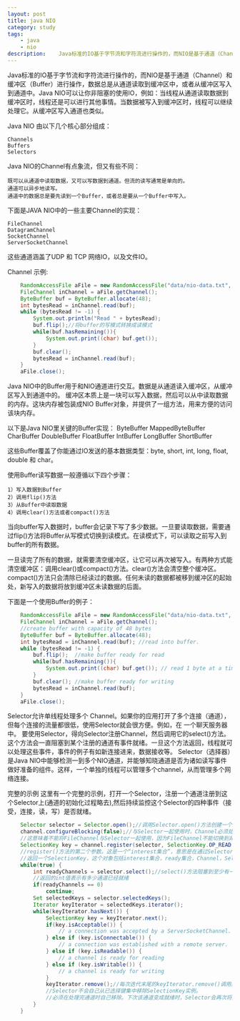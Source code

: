 ```yaml
---
layout: post
title: java NIO
category: study
tags:
    - java
    - nio
description: 	Java标准的IO基于字节流和字符流进行操作的，而NIO是基于通道（Channel）和缓冲区（Buffer）进行操作，数据总是从通道读取到缓冲区中，或者从缓冲区写入到通道中。Java NIO可以让你非阻塞的使用IO，例如：当线程从通道读取数据到缓冲区时，线程还是可以进行其他事情。当数据被写入到缓冲区时，线程可以继续处理它。从缓冲区写入通道也类似。
---
```


Java标准的IO基于字节流和字符流进行操作的，而NIO是基于通道（Channel）和缓冲区（Buffer）进行操作，数据总是从通道读取到缓冲区中，或者从缓冲区写入到通道中。Java NIO可以让你非阻塞的使用IO，例如：当线程从通道读取数据到缓冲区时，线程还是可以进行其他事情。当数据被写入到缓冲区时，线程可以继续处理它。从缓冲区写入通道也类似。

Java NIO 由以下几个核心部分组成：

	Channels
	Buffers
	Selectors

Java NIO的Channel有点象流，但又有些不同：

	既可以从通道中读取数据，又可以写数据到通道。但流的读写通常是单向的。
	通道可以异步地读写。
	通道中的数据总是要先读到一个Buffer，或者总是要从一个Buffer中写入。

下面是JAVA NIO中的一些主要Channel的实现：

	FileChannel
	DatagramChannel
	SocketChannel
	ServerSocketChannel

这些通道涵盖了UDP 和 TCP 网络IO，以及文件IO。

Channel 示例:

```java	
	RandomAccessFile aFile = new RandomAccessFile("data/nio-data.txt", "rw");
	FileChannel inChannel = aFile.getChannel();
	ByteBuffer buf = ByteBuffer.allocate(48);
	int bytesRead = inChannel.read(buf);
	while (bytesRead != -1) {
		System.out.println("Read " + bytesRead);
		buf.flip();//将buffer的写模式转换成读模式
		while(buf.hasRemaining()){
			System.out.print((char) buf.get());
		}
		buf.clear();
		bytesRead = inChannel.read(buf);
	}
	aFile.close();
```

Java NIO中的Buffer用于和NIO通道进行交互。数据是从通道读入缓冲区，从缓冲区写入到通道中的。
缓冲区本质上是一块可以写入数据，然后可以从中读取数据的内存。这块内存被包装成NIO Buffer对象，并提供了一组方法，用来方便的访问该块内存。

以下是Java NIO里关键的Buffer实现：
	ByteBuffer
	MappedByteBuffer
	CharBuffer
	DoubleBuffer
	FloatBuffer
	IntBuffer
	LongBuffer
	ShortBuffer

这些Buffer覆盖了你能通过IO发送的基本数据类型：byte, short, int, long, float, double 和 char。

使用Buffer读写数据一般遵循以下四个步骤：

	1）写入数据到Buffer
	2）调用flip()方法
	3）从Buffer中读取数据
	4）调用clear()方法或者compact()方法

当向buffer写入数据时，buffer会记录下写了多少数据。一旦要读取数据，需要通过flip()方法将Buffer从写模式切换到读模式。在读模式下，可以读取之前写入到buffer的所有数据。

一旦读完了所有的数据，就需要清空缓冲区，让它可以再次被写入。有两种方式能清空缓冲区：调用clear()或compact()方法。clear()方法会清空整个缓冲区。compact()方法只会清除已经读过的数据。任何未读的数据都被移到缓冲区的起始处，新写入的数据将放到缓冲区未读数据的后面。

下面是一个使用Buffer的例子：

```java
	RandomAccessFile aFile = new RandomAccessFile("data/nio-data.txt", "rw");
	FileChannel inChannel = aFile.getChannel();
	//create buffer with capacity of 48 bytes
	ByteBuffer buf = ByteBuffer.allocate(48);
	int bytesRead = inChannel.read(buf); //read into buffer.
	while (bytesRead != -1) {
		buf.flip();  //make buffer ready for read
		while(buf.hasRemaining()){
			System.out.print((char) buf.get()); // read 1 byte at a time
		}
		buf.clear(); //make buffer ready for writing
		bytesRead = inChannel.read(buf);
	}
	aFile.close();
```

Selector允许单线程处理多个 Channel。如果你的应用打开了多个连接（通道），但每个连接的流量都很低，使用Selector就会很方便。例如，在
一个聊天服务器中。
要使用Selector，得向Selector注册Channel，然后调用它的select()方法。这个方法会一直阻塞到某个注册的通道有事件就绪。一旦这个方法返回，线程就可以处理这些事件，事件的例子有如新连接进来，数据接收等。
Selector（选择器）是Java NIO中能够检测一到多个NIO通道，并能够知晓通道是否为诸如读写事件做好准备的组件。这样，一个单独的线程可以管理多个channel，从而管理多个网络连接。

完整的示例
这里有一个完整的示例，打开一个Selector，注册一个通道注册到这个Selector上(通道的初始化过程略去),然后持续监控这个Selector的四种事件（接受，连接，读，写）是否就绪。

```java
	Selector selector = Selector.open();//调用Selector.open()方法创建一个Selector
	channel.configureBlocking(false);//与Selector一起使用时，Channel必须处于非阻塞模式下
	//这意味着不能将FileChannel与Selector一起使用，因为FileChannel不能切换到非阻塞模式。而套接字通道都可以。
	SelectionKey key = channel.register(selector, SelectionKey.OP_READ|SelectionKey.OP_WRITE);
	//register()方法的第二个参数。这是一个“interest集合”，意思是在通过Selector监听Channel时对什么事件感兴趣。
	//返回一个SelectionKey，这个对象包括interest集合，ready集合，Channel，Selector，附加的对象（可选）
	while(true) {
		int readyChannels = selector.select();//select()方法阻塞到至少有一个通道在你注册的事件上就绪了。
		//返回的int值表示有多少通道已经就绪
		if(readyChannels == 0)
			continue;
		Set selectedKeys = selector.selectedKeys();
		Iterator keyIterator = selectedKeys.iterator();
		while(keyIterator.hasNext()) {
			SelectionKey key = keyIterator.next();
			if(key.isAcceptable()) {
				// a connection was accepted by a ServerSocketChannel.
			} else if (key.isConnectable()) {
				// a connection was established with a remote server.
			} else if (key.isReadable()) {
				// a channel is ready for reading
			} else if (key.isWritable()) {
				// a channel is ready for writing
			}
			keyIterator.remove();//每次迭代末尾的keyIterator.remove()调用。
			//Selector不会自己从已选择键集中移除SelectionKey实例。
			//必须在处理完通道时自己移除。下次该通道变成就绪时，Selector会再次将其放入已选择键集中。
		}
	}
```
